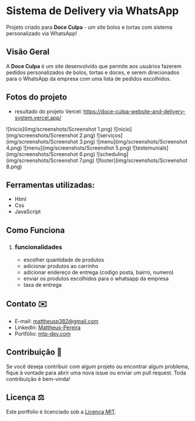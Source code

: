 # Sistema de Delivery via WhatsApp

Projeto criado para **Doce Culpa** - um site bolos e tortas com sistema personalizado via WhatsApp!

## Visão Geral

A **Doce Culpa** é um site desenvolvido que permite aos usuários fazerem pedidos personalizados de bolos, tortas e doces, e serem direcionados para o WhatsApp da empresa com uma lista de pedidos escolhidos.

## Fotos do projeto

   - resultado do projeto Vercel: https://doce-culpa-website-and-delivery-system.vercel.app/

![Inicio](img/screenshots/Screenshot 1.png)
![inicio](img/screenshots/Screenshot 2.png)
![serviços](img/screenshots/Screenshot 3.png)
![menu](img/screenshots/Screenshot 4.png)
![menu](img/screenshots/Screenshot 5.png)
![testemunials](img/screenshots/Screenshot 6.png)
![scheduling](img/screenshots/Screenshot 7.png)
![footer](img/screenshots/Screenshot 8.png)



## Ferramentas utilizadas: 
   - Html
   - Css
   - JavaScript


## Como Funciona

1. ### funcionalidades
   - escolher quantidade de produtos
   - adicionar produtos ao carrinho
   - adicionar endereço de entrega (codigo posta, bairro, numero)
   - enviar os produtos escolhidos para o whatsapp da empresa
   - taxa de entrega


## Contato ✉️

- E-mail: mattheusp382@gmail.com
- LinkedIn: [Mattheus-Pereira](https://www.linkedin.com/in/mattheuspereira/)
- Portfólio: [mtp-dev.com](https://mtpdev.com.br/)

## Contribuição 🤝

Se você deseja contribuir com algum projeto ou encontrar algum problema, fique à vontade para abrir uma nova issue ou enviar um pull request. Toda contribuição é bem-vinda!

## Licença ⚖️

Este portfolio é licenciado sob a [Licença MIT](https://opensource.org/licenses/MIT).
